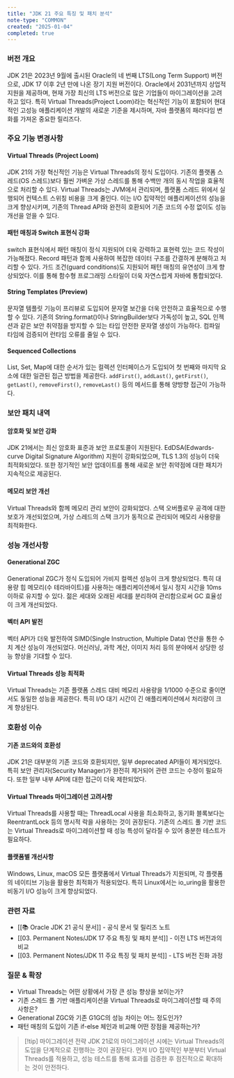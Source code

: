 ```yaml
---
title: "JDK 21 주요 특징 및 패치 분석"
note-type: "COMMON"
created: "2025-01-04"
completed: true
---
```


### 버전 개요

JDK 21은 2023년 9월에 출시된 Oracle의 네 번째 LTS(Long Term Support) 버전으로, JDK 17 이후 2년 만에 나온 장기 지원 버전이다. Oracle에서 2031년까지 상업적 지원을 제공하며, 현재 가장 최신의 LTS 버전으로 많은 기업들이 마이그레이션을 고려하고 있다. 특히 Virtual Threads(Project Loom)라는 혁신적인 기능이 포함되어 현대적인 고성능 애플리케이션 개발의 새로운 기준을 제시하며, 자바 플랫폼의 패러다임 변화를 가져온 중요한 릴리즈다.

### 주요 기능 변경사항

#### Virtual Threads (Project Loom)

JDK 21의 가장 혁신적인 기능은 Virtual Threads의 정식 도입이다. 기존의 플랫폼 스레드(OS 스레드)보다 훨씬 가벼운 가상 스레드를 통해 수백만 개의 동시 작업을 효율적으로 처리할 수 있다. Virtual Threads는 JVM에서 관리되며, 플랫폼 스레드 위에서 실행되어 컨텍스트 스위칭 비용을 크게 줄인다. 이는 I/O 집약적인 애플리케이션의 성능을 크게 향상시키며, 기존의 Thread API와 완전히 호환되어 기존 코드의 수정 없이도 성능 개선을 얻을 수 있다.

#### 패턴 매칭과 Switch 표현식 강화

switch 표현식에서 패턴 매칭이 정식 지원되어 더욱 강력하고 표현력 있는 코드 작성이 가능해졌다. Record 패턴과 함께 사용하여 복잡한 데이터 구조를 간결하게 분해하고 처리할 수 있다. 가드 조건(guard conditions)도 지원되어 패턴 매칭의 유연성이 크게 향상되었다. 이를 통해 함수형 프로그래밍 스타일이 더욱 자연스럽게 자바에 통합되었다.

#### String Templates (Preview)

문자열 템플릿 기능이 프리뷰로 도입되어 문자열 보간을 더욱 안전하고 효율적으로 수행할 수 있다. 기존의 String.format()이나 StringBuilder보다 가독성이 높고, SQL 인젝션과 같은 보안 취약점을 방지할 수 있는 타입 안전한 문자열 생성이 가능하다. 컴파일 타임에 검증되어 런타임 오류를 줄일 수 있다.

#### Sequenced Collections

List, Set, Map에 대한 순서가 있는 컬렉션 인터페이스가 도입되어 첫 번째와 마지막 요소에 대한 일관된 접근 방법을 제공한다. `addFirst()`, `addLast()`, `getFirst()`, `getLast()`, `removeFirst()`, `removeLast()` 등의 메서드를 통해 양방향 접근이 가능하다.

### 보안 패치 내역

#### 암호화 및 보안 강화

JDK 21에서는 최신 암호화 표준과 보안 프로토콜이 지원된다. EdDSA(Edwards-curve Digital Signature Algorithm) 지원이 강화되었으며, TLS 1.3의 성능이 더욱 최적화되었다. 또한 정기적인 보안 업데이트를 통해 새로운 보안 취약점에 대한 패치가 지속적으로 제공된다.

#### 메모리 보안 개선

Virtual Threads와 함께 메모리 관리 보안이 강화되었다. 스택 오버플로우 공격에 대한 보호가 개선되었으며, 가상 스레드의 스택 크기가 동적으로 관리되어 메모리 사용량을 최적화한다.

### 성능 개선사항

#### Generational ZGC

Generational ZGC가 정식 도입되어 가비지 컬렉션 성능이 크게 향상되었다. 특히 대용량 힙 메모리(수 테라바이트)를 사용하는 애플리케이션에서 일시 정지 시간을 10ms 이하로 유지할 수 있다. 젊은 세대와 오래된 세대를 분리하여 관리함으로써 GC 효율성이 크게 개선되었다.

#### 벡터 API 발전

벡터 API가 더욱 발전하여 SIMD(Single Instruction, Multiple Data) 연산을 통한 수치 계산 성능이 개선되었다. 머신러닝, 과학 계산, 이미지 처리 등의 분야에서 상당한 성능 향상을 기대할 수 있다.

#### Virtual Threads 성능 최적화

Virtual Threads는 기존 플랫폼 스레드 대비 메모리 사용량을 1/1000 수준으로 줄이면서도 동일한 성능을 제공한다. 특히 I/O 대기 시간이 긴 애플리케이션에서 처리량이 크게 향상된다.

### 호환성 이슈

#### 기존 코드와의 호환성

JDK 21은 대부분의 기존 코드와 호환되지만, 일부 deprecated API들이 제거되었다. 특히 보안 관리자(Security Manager)가 완전히 제거되어 관련 코드는 수정이 필요하다. 또한 일부 내부 API에 대한 접근이 더욱 제한되었다.

#### Virtual Threads 마이그레이션 고려사항

Virtual Threads를 사용할 때는 ThreadLocal 사용을 최소화하고, 동기화 블록보다는 ReentrantLock 등의 명시적 락을 사용하는 것이 권장된다. 기존의 스레드 풀 기반 코드는 Virtual Threads로 마이그레이션할 때 성능 특성이 달라질 수 있어 충분한 테스트가 필요하다.

#### 플랫폼별 개선사항

Windows, Linux, macOS 모든 플랫폼에서 Virtual Threads가 지원되며, 각 플랫폼의 네이티브 기능을 활용한 최적화가 적용되었다. 특히 Linux에서는 io_uring을 활용한 비동기 I/O 성능이 크게 향상되었다.

### 관련 자료

- [[📚 Oracle JDK 21 공식 문서]] - 공식 문서 및 릴리즈 노트
- [[03. Permanent Notes/JDK 17 주요 특징 및 패치 분석]] - 이전 LTS 버전과의 비교
- [[03. Permanent Notes/JDK 11 주요 특징 및 패치 분석]] - LTS 버전 진화 과정

### 질문 & 확장

- Virtual Threads는 어떤 상황에서 가장 큰 성능 향상을 보이는가?
- 기존 스레드 풀 기반 애플리케이션을 Virtual Threads로 마이그레이션할 때 주의사항은?
- Generational ZGC와 기존 G1GC의 성능 차이는 어느 정도인가?
- 패턴 매칭의 도입이 기존 if-else 체인과 비교해 어떤 장점을 제공하는가?

> [!tip] 마이그레이션 전략
> JDK 21로의 마이그레이션 시에는 Virtual Threads의 도입을 단계적으로 진행하는 것이 권장된다. 먼저 I/O 집약적인 부분부터 Virtual Threads를 적용하고, 성능 테스트를 통해 효과를 검증한 후 점진적으로 확대하는 것이 안전하다. 